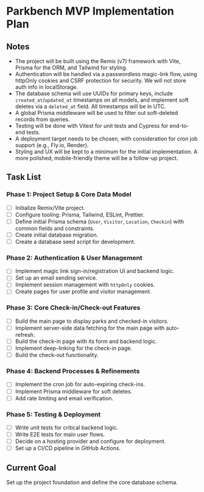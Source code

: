 # Parkbench MVP Implementation Plan

## Notes
- The project will be built using the Remix (v7) framework with Vite, Prisma for the ORM, and Tailwind for styling.
- Authentication will be handled via a passwordless magic-link flow, using httpOnly cookies and CSRF protection for security. We will not store auth info in localStorage.
- The database schema will use UUIDs for primary keys, include `created_at`/`updated_at` timestamps on all models, and implement soft deletes via a `deleted_at` field. All timestamps will be in UTC.
- A global Prisma middleware will be used to filter out soft-deleted records from queries.
- Testing will be done with Vitest for unit tests and Cypress for end-to-end tests.
- A deployment target needs to be chosen, with consideration for cron job support (e.g., Fly.io, Render).
- Styling and UX will be kept to a minimum for the initial implementation. A more polished, mobile-friendly theme will be a follow-up project.

## Task List

### Phase 1: Project Setup & Core Data Model
- [ ] Initialize Remix/Vite project.
- [ ] Configure tooling: Prisma, Tailwind, ESLint, Prettier.
- [ ] Define initial Prisma schema (`User`, `Visitor`, `Location`, `Checkin`) with common fields and constraints.
- [ ] Create initial database migration.
- [ ] Create a database seed script for development.

### Phase 2: Authentication & User Management
- [ ] Implement magic link sign-in/registration UI and backend logic.
- [ ] Set up an email sending service.
- [ ] Implement session management with `httpOnly` cookies.
- [ ] Create pages for user profile and visitor management.

### Phase 3: Core Check-in/Check-out Features
- [ ] Build the main page to display parks and checked-in visitors.
- [ ] Implement server-side data fetching for the main page with auto-refresh.
- [ ] Build the check-in page with its form and backend logic.
- [ ] Implement deep-linking for the check-in page.
- [ ] Build the check-out functionality.

### Phase 4: Backend Processes & Refinements
- [ ] Implement the cron job for auto-expiring check-ins.
- [ ] Implement Prisma middleware for soft deletes.
- [ ] Add rate limiting and email verification.

### Phase 5: Testing & Deployment
- [ ] Write unit tests for critical backend logic.
- [ ] Write E2E tests for main user flows.
- [ ] Decide on a hosting provider and configure for deployment.
- [ ] Set up a CI/CD pipeline in GitHub Actions.

## Current Goal
Set up the project foundation and define the core database schema.
